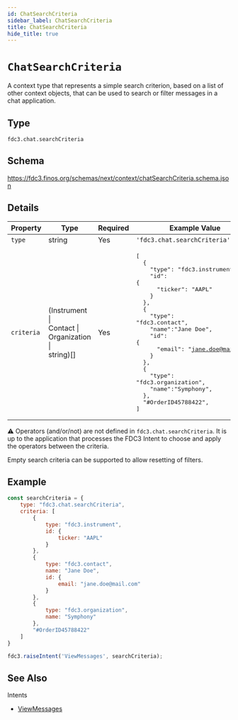 ```yaml
---
id: ChatSearchCriteria
sidebar_label: ChatSearchCriteria
title: ChatSearchCriteria
hide_title: true
---
```

# `ChatSearchCriteria`

A context type that represents a simple search criterion, based on a list of other context objects, that can be used to search or filter messages in a chat application.

## Type

`fdc3.chat.searchCriteria`

## Schema

<https://fdc3.finos.org/schemas/next/context/chatSearchCriteria.schema.json>

## Details

| Property         | Type            | Required | Example Value        |
|------------------|-----------------|----------|----------------------|
| `type`           | string          | Yes      | `'fdc3.chat.searchCriteria'`     |
| `criteria` | (Instrument &#124;<br/>Contact &#124;<br/>Organization &#124;<br/>string)[] | Yes | <pre>[<br/>&emsp;&emsp;{<br/>&emsp;&emsp;&emsp;&emsp;"type": "fdc3.instrument",<br/>&emsp;&emsp;&emsp;&emsp;"id": {<br/>&emsp;&emsp;&emsp;&emsp;&emsp;&emsp;"ticker": "AAPL"<br/>&emsp;&emsp;&emsp;&emsp;}<br/>&emsp;&emsp;},<br/>&emsp;&emsp;{<br/>&emsp;&emsp;&emsp;&emsp;"type": "fdc3.contact",<br/>&emsp;&emsp;&emsp;&emsp;"name":"Jane Doe",<br/>&emsp;&emsp;&emsp;&emsp;"id": {<br/>&emsp;&emsp;&emsp;&emsp;&emsp;&emsp;"email": "jane.doe@mail.com"<br/>&emsp;&emsp;&emsp;&emsp;}<br/>&emsp;&emsp;},<br/>&emsp;&emsp;{<br/>&emsp;&emsp;&emsp;&emsp;"type": "fdc3.organization",<br/>&emsp;&emsp;&emsp;&emsp;"name":"Symphony",<br/>&emsp;&emsp;},<br/>&emsp;&emsp;"#OrderID45788422",<br/>]</pre> |

⚠️ Operators (and/or/not) are not defined in `fdc3.chat.searchCriteria`. It is up to the application that processes the FDC3 Intent to choose and apply the operators between the criteria.

Empty search criteria can be supported to allow resetting of filters.

## Example

```js
const searchCriteria = {
    type: "fdc3.chat.searchCriteria",
    criteria: [
        {
            type: "fdc3.instrument",
            id: {
                ticker: "AAPL"
            }
        },
        {
            type: "fdc3.contact",
            name: "Jane Doe",
            id: {
                email: "jane.doe@mail.com"
            }
        },
        {
            type: "fdc3.organization",
            name: "Symphony"
        },
        "#OrderID45788422"
    ]
}

fdc3.raiseIntent('ViewMessages', searchCriteria);
```

## See Also

Intents

* [ViewMessages](../../intents/ref/ViewMessages)
